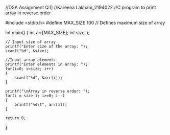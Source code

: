 //DSA Assignment Q.1]
//Kareena Lakhani_2194022
//C program to print array in reverse order

#include <stdio.h>
#define MAX_SIZE 100      // Defines maximum size of array

int main()
{
    int arr[MAX_SIZE];
    int size, i;

    // Input size of array 
    printf("Enter size of the array: ");
    scanf("%d", &size);

    //Input array elements 
    printf("Enter elements in array: ");
    for(i=0; i<size; i++)
    {
        scanf("%d", &arr[i]);
    }

    printf("\nArray in reverse order: ");
    for(i = size-1; i>=0; i--)
    {
        printf("%d\t", arr[i]);
    }

    return 0;
}
